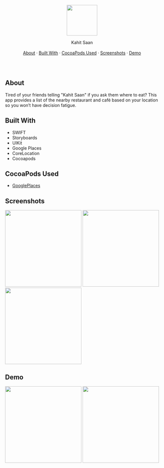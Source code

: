 

<p align="center">
  <p align="center">
    <img src="https://github.com/jarvizconde1/Kahit-Saan/assets/102355807/c0bb7be0-9d32-47d1-9ec9-bf630e9e0618" width="100" height="100">

  </p>
  <p align="center">
   Kahit Saan
    <br />
    <br />
    <a href="#about">About</a>
    ·
    <a href="#built-with">Built With</a>
    ·
    <a href="#cocoapods-used">CocoaPods Used</a>
    ·
    <a href="#screenshots">Screenshots</a>
    ·
    <a href="#demo">Demo</a>
  </p>
</p>

<br />
<br />



## About
                                 
Tired of your friends telling "Kahit Saan" if you ask them where to eat?  This app provides a list of the nearby restaurant and café based on your location so you won’t have decision fatigue.

## Built With
* SWIFT
* Storyboards
* UIKit 
* Google Places
* CoreLocation 
* Cocoapods


## CocoaPods Used
* [GooglePlaces][1]

[1]: https://cocoapods.org/pods/GooglePlaces




## Screenshots


<img src="https://github.com/jarvizconde1/Kahit-Saan/assets/102355807/7816f337-3c01-463c-921e-574ab2337976" width="250" >
<img src="https://github.com/jarvizconde1/Kahit-Saan/assets/102355807/dd308a71-fcc3-4e03-bd4b-7324cf9eacb5" width="250" >
<img src="https://github.com/jarvizconde1/Kahit-Saan/assets/102355807/98997222-5751-4f32-bf39-00b31c2c2a22" width="250" >

## Demo



<img src="https://github.com/jarvizconde1/Kahit-Saan/assets/102355807/40a6e760-f7d3-4886-96dd-dd7b821455b8" width="250"/>
<img src="https://github.com/jarvizconde1/Kahit-Saan/assets/102355807/ba6d09f3-d8a3-4992-90e4-6a8a4dc98c32" width="250"/>

